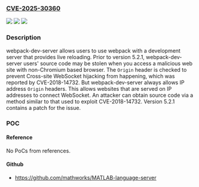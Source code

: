 ### [CVE-2025-30360](https://cve.mitre.org/cgi-bin/cvename.cgi?name=CVE-2025-30360)
![](https://img.shields.io/static/v1?label=Product&message=webpack-dev-server&color=blue)
![](https://img.shields.io/static/v1?label=Version&message=%3C%205.2.1%20&color=brightgreen)
![](https://img.shields.io/static/v1?label=Vulnerability&message=CWE-346%3A%20Origin%20Validation%20Error&color=brightgreen)

### Description

webpack-dev-server allows users to use webpack with a development server that provides live reloading. Prior to version 5.2.1, webpack-dev-server users' source code may be stolen when you access a malicious web site with non-Chromium based browser. The `Origin` header is checked to prevent Cross-site WebSocket hijacking from happening, which was reported by CVE-2018-14732. But webpack-dev-server always allows IP address `Origin` headers. This allows websites that are served on IP addresses to connect WebSocket. An attacker can obtain source code via a method similar to that used to exploit CVE-2018-14732. Version 5.2.1 contains a patch for the issue.

### POC

#### Reference
No PoCs from references.

#### Github
- https://github.com/mathworks/MATLAB-language-server

